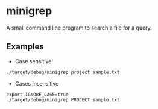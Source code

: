 # minigrep

A small command line program to search a file for a query. 

## Examples

* Case sensitive
```
./target/debug/minigrep project sample.txt
```
* Cases insensitive
```
export IGNORE_CASE=true
./target/debug/minigrep PROJECT sample.txt
```